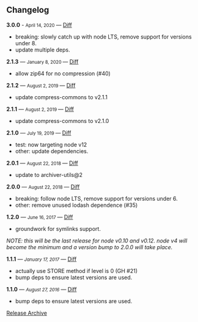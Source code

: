 ## Changelog

**3.0.0** - <small>April 14, 2020</small> — [Diff](https://github.com/archiverjs/node-archiver/compare/2.1.3...3.0.0)

- breaking: slowly catch up with node LTS, remove support for versions under 8.
- update multiple deps.

**2.1.3** — <small> January 8, 2020 </small> — [Diff](https://github.com/archiverjs/node-zip-stream/compare/2.1.0...2.1.3)

- allow zip64 for no compression (#40)

**2.1.2** — <small> August 2, 2019 </small> — [Diff](https://github.com/archiverjs/node-zip-stream/compare/2.1.0...2.1.2)

- update compress-commons to v2.1.1

**2.1.1** — <small> August 2, 2019 </small> — [Diff](https://github.com/archiverjs/node-zip-stream/compare/2.1.0...2.1.1)

- update compress-commons to v2.1.0

**2.1.0** — <small> July 19, 2019 </small> — [Diff](https://github.com/archiverjs/node-zip-stream/compare/2.0.1...2.1.0)

- test: now targeting node v12
- other: update dependencies.

**2.0.1** — <small> August 22, 2018 </small> — [Diff](https://github.com/archiverjs/node-zip-stream/compare/2.0.0...2.0.1)

- update to archiver-utils@2

**2.0.0** — <small> August 22, 2018 </small> — [Diff](https://github.com/archiverjs/node-zip-stream/compare/1.2.0...2.0.0)

- breaking: follow node LTS, remove support for versions under 6.
- other: remove unused lodash dependence (#35)

**1.2.0** — <small> June 16, 2017 </small> — [Diff](https://github.com/archiverjs/node-zip-stream/compare/1.1.1...1.2.0)

- groundwork for symlinks support.

*NOTE: this will be the last release for node v0.10 and v0.12. node v4 will become the minimum and a version bump to 2.0.0 will take place.*

**1.1.1** — <small>_January 17, 2017_</small> — [Diff](https://github.com/archiverjs/node-zip-stream/compare/1.1.0...1.1.1)

- actually use STORE method if level is 0 (GH #21)
- bump deps to ensure latest versions are used.

**1.1.0** — <small>_August 27, 2016_</small> — [Diff](https://github.com/archiverjs/node-zip-stream/compare/1.0.0...1.1.0)

- bump deps to ensure latest versions are used.

[Release Archive](https://github.com/archiverjs/node-zip-stream/releases)
